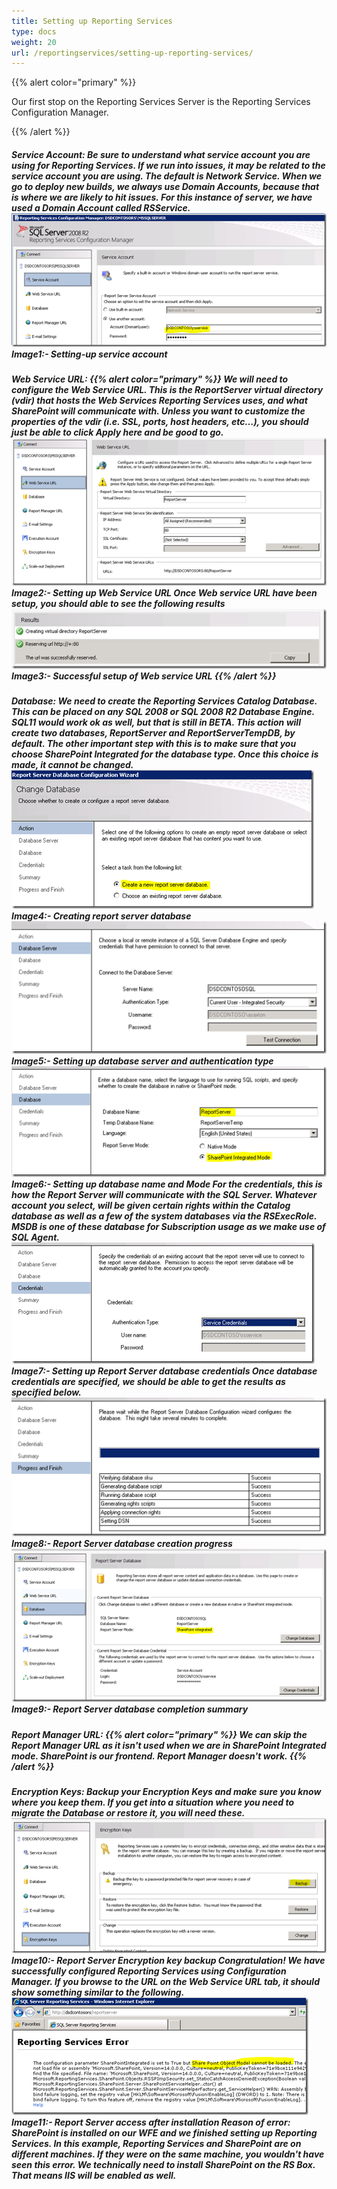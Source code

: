 ```yaml
---
title: Setting up Reporting Services
type: docs
weight: 20
url: /reportingservices/setting-up-reporting-services/
---
```


{{% alert color="primary" %}} 

Our first stop on the Reporting Services Server is the Reporting Services Configuration Manager.

{{% /alert %}} 
##### **Service Account: Be sure to understand what service account you are using for Reporting Services. If we run into issues, it may be related to the service account you are using. The default is Network Service. When we go to deploy new builds, we always use Domain Accounts, because that is where we are likely to hit issues. For this instance of server, we have used a Domain Account called RSService. ![todo:image_alt_text](setting-up-reporting-services_1.png) Image1:- Setting-up service account**
##### **Web Service URL: {{% alert color="primary" %}} We will need to configure the Web Service URL. This is the ReportServer virtual directory (vdir) that hosts the Web Services Reporting Services uses, and what SharePoint will communicate with. Unless you want to customize the properties of the vdir (i.e. SSL, ports, host headers, etc…), you should just be able to click Apply here and be good to go. ![todo:image_alt_text](setting-up-reporting-services_2.png) Image2:- Setting up Web Service URL Once Web service URL have been setup, you should able to see the following results ![todo:image_alt_text](setting-up-reporting-services_3.png) Image3:- Successful setup of Web service URL {{% /alert %}}**
##### **Database: We need to create the Reporting Services Catalog Database. This can be placed on any SQL 2008 or SQL 2008 R2 Database Engine. SQL11 would work ok as well, but that is still in BETA. This action will create two databases, ReportServer and ReportServerTempDB, by default. The other important step with this is to make sure that you choose SharePoint Integrated for the database type. Once this choice is made, it cannot be changed. ![todo:image_alt_text](setting-up-reporting-services_4.png) Image4:- Creating report server database ![todo:image_alt_text](setting-up-reporting-services_5.png) Image5:- Setting up database server and authentication type ![todo:image_alt_text](setting-up-reporting-services_6.png) Image6:- Setting up database name and Mode For the credentials, this is how the Report Server will communicate with the SQL Server. Whatever account you select, will be given certain rights within the Catalog database as well as a few of the system databases via the RSExecRole. MSDB is one of these database for Subscription usage as we make use of SQL Agent. ![todo:image_alt_text](setting-up-reporting-services_7.png) Image7:- Setting up Report Server database credentials Once database credentials are specified, we should be able to get the results as specified below. ![todo:image_alt_text](setting-up-reporting-services_8.png) Image8:- Report Server database creation progress ![todo:image_alt_text](setting-up-reporting-services_9.png) Image9:- Report Server database completion summary**
##### **Report Manager URL: {{% alert color="primary" %}} We can skip the Report Manager URL as it isn't used when we are in SharePoint Integrated mode. SharePoint is our frontend. Report Manager doesn't work. {{% /alert %}}**
##### **Encryption Keys: Backup your Encryption Keys and make sure you know where you keep them. If you get into a situation where you need to migrate the Database or restore it, you will need these. ![todo:image_alt_text](setting-up-reporting-services_10.png) Image10:- Report Server Encryption key backup Congratulation! We have successfully configured Reporting Services using Configuration Manager. If you browse to the URL on the Web Service URL tab, it should show something similar to the following. ![todo:image_alt_text](setting-up-reporting-services_11.png) Image11:- Report Server access after installation Reason of error: SharePoint is installed on our WFE and we finished setting up Reporting Services. In this example, Reporting Services and SharePoint are on different machines. If they were on the same machine, you wouldn't have seen this error. We technically need to install SharePoint on the RS Box. That means IIS will be enabled as well.**
